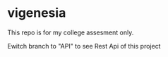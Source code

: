 # vigenesia

This repo is for my college assesment only.


Ewitch branch to "API" to see Rest Api of this project
